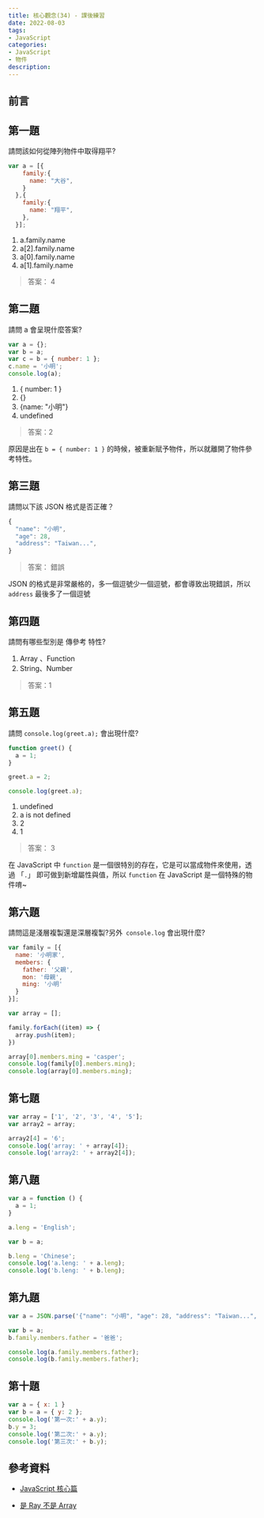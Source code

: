 ```yaml
---
title: 核心觀念(34) - 課後練習
date: 2022-08-03
tags:
- JavaScript
categories:
- JavaScript
- 物件
description:
---
```


## 前言

## 第一題

請問該如何從陣列物件中取得翔平?

```javascript
var a = [{
    family:{
      name: "大谷",
    }
  },{
    family:{
      name: "翔平",
    },
  }];

```

1. a.family.name
2. a[2].family.name
3. a[0].family.name
4. a[1].family.name

> 答案： 4


## 第二題

請問 a 會呈現什麼答案?

```javascript
var a = {};
var b = a;
var c = b = { number: 1 };
c.name = '小明';
console.log(a);

```

1. { number: 1 }
2. {}
3. {name: "小明"}
4. undefined

> 答案：2

原因是出在 `b = { number: 1 }` 的時候，被重新賦予物件，所以就離開了物件參考特性。

## 第三題

請問以下該 JSON 格式是否正確？

```javascript
{
  "name": "小明",
  "age": 28,
  "address": "Taiwan...",
}
```
> 答案： 錯誤 

JSON 的格式是非常嚴格的，多一個逗號少一個逗號，都會導致出現錯誤，所以 `address` 最後多了一個逗號


## 第四題
請問有哪些型別是 傳參考 特性?

1. Array 、Function
2. String、Number

> 答案：1


## 第五題

請問 `console.log(greet.a);` 會出現什麼?

```javascript
function greet() {
  a = 1;
}

greet.a = 2;

console.log(greet.a);
```

1. undefined
2. a is not defined
3. 2
4. 1

> 答案： 3

在 JavaScript 中 `function` 是一個很特別的存在，它是可以當成物件來使用，透過 「`.`」 即可做到新增屬性與值，所以 `function` 在 JavaScript 是一個特殊的物件唷~


## 第六題

請問這是淺層複製還是深層複製?另外` console.log` 會出現什麼?

```javascript
var family = [{
  name: '小明家',
  members: {
    father: '父親',
    mon: '母親',
    ming: '小明'
  }
}];

var array = [];

family.forEach((item) => {
  array.push(item);
})

array[0].members.ming = 'casper';
console.log(family[0].members.ming);
console.log(array[0].members.ming);
```





## 第七題

```javascript
var array = ['1', '2', '3', '4', '5'];
var array2 = array;

array2[4] = '6';
console.log('array: ' + array[4]);
console.log('array2: ' + array2[4]);

```

## 第八題

```javascript
var a = function () {
  a = 1;
}

a.leng = 'English';

var b = a;

b.leng = 'Chinese';
console.log('a.leng: ' + a.leng);
console.log('b.leng: ' + b.leng);

```

## 第九題

```javascript
var a = JSON.parse('{"name": "小明", "age": 28, "address": "Taiwan...","family": {"members": {"father": "父親","mon": "母親","ming": "小明"}}}');

var b = a;
b.family.members.father = '爸爸';

console.log(a.family.members.father);
console.log(b.family.members.father);

```

## 第十題

```javascript
var a = { x: 1 }
var b = a = { y: 2 };
console.log('第一次:' + a.y);
b.y = 3;
console.log('第二次:' + a.y);
console.log('第三次:' + b.y);

```
## 參考資料
- [JavaScript 核心篇](https://www.hexschool.com/courses/js-core.html)

- [是 Ray 不是 Array](https://israynotarray.com/javascript/20201114/2937743008/)